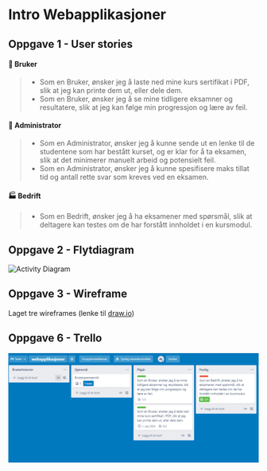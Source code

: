 # Intro Webapplikasjoner

## Oppgave 1 - User stories

#### :woman: Bruker

> - Som en Bruker, ønsker jeg å laste ned mine kurs sertifikat i PDF, slik at jeg kan printe dem ut, eller dele dem.
> - Som en Bruker, ønsker jeg å se mine tidligere eksamner og resultatere, slik at jeg kan følge min progressjon og lære av feil.

#### :mage: Administrator

> - Som en Administrator, ønsker jeg å kunne sende ut en lenke til de studentene som har bestått kurset, og er klar for å ta eksamen, slik at det minimerer manuelt arbeid og potensielt feil.
> - Som en Administrator, ønsker jeg å kunne spesifisere maks tillat tid og antall rette svar som kreves ved en eksamen.

#### :factory: Bedrift

> - Som en Bedrift, ønsker jeg å ha eksamener med spørsmål, slik at deltagere kan testes om de har forstått innholdet i en kursmodul.

## Oppgave 2 - Flytdiagram

![Activity Diagram](http://www.plantuml.com/plantuml/png/PPAzRjj03CTtFGL71-XIe9Er145T5FreW7RrSeQeCoFgJY0flv7V8RjUhBopuiG9eE5qzoV_FtxSgmMnUUIcgQUcsVxEvYV0AQl1Y1qmfW71Y0473IEc5fgK3K4e7cqB3zW9zOO9ZXwNJoXAWzK3TCWM8Whka-Qn2kgL6KpB6OPP5DsKUjXy3wzoECWye5JDFgssIXscEx2ZEsr-XBi6OFihnoAdbDe6MH4sVv3go-Cq2PfTSxL--PPwL-h311KoWJkC2CvujQjbrtV5r5NUVPg2QfQkt9u2nrx8hF5dwhrpkqiWr4ww8_ZTrvUAz1HahKYdvLbqNCxStZJogltOnqbo5DIddFRfCuGJVAa90xjF2aP5uvzu0CKtAFtCtBkRhKwClHjzG-aerk4wJYLx1IjStWHc533gO3PUdYT3p_eNTIx3WnCfwYtyuorlnXG_GKWMc5SiX1oXH_BinRByvH4CwnWEZ73mutAsTHyUrhzt4_-7OjJJ4CnZg21oV78pP8gr26zLJzmMxSyyKPqUQj6jcw2NtNw_C3k-j6n46LolpaR3KAaAHlioPhKyDSsz_yqZ_mS0)

## Oppgave 3 - Wireframe

Laget tre wireframes (lenke til [draw.io](https://viewer.diagrams.net/?highlight=0000ff&edit=_blank&layers=1&nav=1&page-id=gyfpdulx4WE6nyEmbfzH&title=wireframe#R%3Cmxfile%3E%3Cdiagram%20id%3D%22Ou0fJLSuA3E9neLJVyzl%22%20name%3D%22Landingsside%22%3E7Zdhj5owGMc%2FjS93AQqoL5XTLctdds5ky14tPVugsVBS6qH79GuhFRA8NZkkS4432n9L%2B%2FT5%2F%2FoAIxAk%2B88cZvEzQ5iOHAvtR%2BBx5DiO5U3kj1IOlWIDB1RKxAmqNKsW1uQP1gONuiMI51qrJMEYFSRrixuWpngjWhrknBXtYSGjqCVkMMIdYb2BtKv%2BJEjEWvUtq%2B74gkkUm6Ud05NAM1oLeQwRKxoSWIxAwBkT1b9kH2Cq0tdOzPJM7zEyjlNx1Q3oN3Pi78GKzVZ0uqK%2Fnr%2F%2B%2BGRrO94g3ektLxJI1H0QIY7zXAcvDiYlIaE0YJRx2UxZKtV5Ljjb4hMRUhKlsklxKOObhywV2l%2FblW3OdinCKjZLzbDFYhPrhg4Jc4H3ZzdrH1Mo6cMswYIf5JCidsnxdebjhkGu1jimUJC3ts1Q0xId5zsu8cKIXNmxdEC%2BAVSD7Zq2mYKFYY5F0xD5pxFpLZU23WKZ27Gs41EsEqoSrTJrsFOZRTCP65zHMFPjk32kTu%2FDq0RROgmzB87LszTn2jBP%2BXfJ9pEDpuXV9T7P4IakkYrI60FBtRuz%2BMHYHz8Ogohn9SAC7oSINxwifgeRF5jnBePo4zhf5dVkOK%2FGH8f5fzzOnvFpAESmHUS%2BZRnHQoX3yndbzIdGRvpqWRNvGVwqFxtpnwzvIiXL8hqEEnt6v0IymZxQMh6skJhgG5Q8sShSt6XpEHz0clCJ5t3Z7mIEwMx3g3eAKGIi8FqWHLVOIRfvo0tBQeRr%2B0x3JAQhiuta9VRWrnJTJYg6EdYJmH6runn3w9EUFXAGl2tx7SOzBdbNFDkdihbbHCY4zeWXWJcjuXfFQROnPgx6HjfXe9hHwDu%2BNAx1%2F5FPY%2FOU1j4B1%2Bv45PbY5Nxuk2zW34RVbai%2FrcHiLw%3D%3D%3C%2Fdiagram%3E%3Cdiagram%20id%3D%22tlC5dN-E1gYCgRaUfBz9%22%20name%3D%22Eksamensp%C3%B8rsm%C3%A5l%22%3E7VzbcqM4EP0aP8aFLsjw6OvOQ3Z3ajK72bctYmRbFYw8WE6c%2FfoVWGBA8i0G7CR2aiamAQF9jlqnWwot1J%2Bvf4u8xex37tOgBS1%2F3UKDFoSgQ7D8FVvelAUgZZlGzN%2FYrK3hgf1H1YGpdcV8ulS2jUlwHgi2KBrHPAzpWBRsXhTx1%2BJhEx74BcPCm1LN8DD2At36yHwxU1ZiWdsd3yibztJLw3TP3EuPVoblzPP5a86Ehi3UjzgXm2%2FzdZ8GsftSx%2FTgX39HL8tH8Cf%2FpyN%2Bwa7%2F79vdprHRKadkzxDRUFTbNNw0%2FeIFK%2BUw9aziLfXgTMwD%2BQ20UC%2FzgCU3fG85o77amLAg6POAR8k5CGHUxbF9KSL%2BTNM9IQ9pfDAPhWIKIGo7d%2FIk%2BUi7F7BpKG0BnYi4rYU3ZuE0PsuWmxFfhX52A8tnKsYztaEeikaCrks0OOBCkOEquwTlcyqiN3neq4k6sxxtiLJ5iq7T7NwtIvKLAuUEgJAG0DfZsgZS3v%2FKywddj49w%2FVi6i0ZnuRQedGnH4FCsbBENPMFeir3Z5GV1he%2BcybuB1rrYdBq%2BSjDxyWRJhQZSdpvvxw1ruI2oJ1aRjIU1Yed23UHX%2BkTYAXwp8GwNvO8RS2JP49ipoPdDefe86HYYTqc%2BODP8GoeTaHB2n%2FhKfK6OWCdy7qWQS690tj6Rexbx8fP1NBa67Sep2iS23qIdRYns7EUKUVtDXUI6GA7hMJYquYu9zpigD7J7xme9yqZ0GZQNpyWGWJZjj%2FoGJjWpaVQrpAQuIcrFOW5lEjhPLlSX5AHAEH7pC%2BMrfewsIsXCGY2YKAGxtUrsfUa3UGz3nEmiWKH2VkLwsMSkhWxfeoXmooeJN1IWyHOyPATolCH9DukMDJQ5gxeWmRgHRnd0alA5jwx6hgJqY0He5ydy4zygGwMUVQHofqndwKigJ0XvHBbOQK0Y6bOIvlMw7BoWPgP0wGoOez2xQrd4cJWkKAuEGkmhJ2x%2F0LUu8K%2BAF3uEaIxADSKiXi4Vm8kxi9THrLtyta1GZrlXkoCM4p%2BTE5BR8jElIPFnf8KR4w6uMwFBLiokIADoZHIg0dmEsV2T6IT1p52CL7K%2BfkxYisHsxD%2FnxIZ0BgTsqTRJE7SqDR3uwWHIMdXU7UYTDahnnQ%2BLVh%2B1ek60nMdfunZQOQu8p598sbfD7yopXIQEpTCCeza03brJkcaHOkrMlypspQElx7af8oT9giXNJvQy5TWQIUuBaiWDbQgUlZHBuRQb9IT2O6eG6YYPyYeLBA2T%2FKyKJwRdiid68tuCJFCT42GBK%2BTXiqe5yt0ygakrD5DeXW93ym9T9Ttp5Sk1DJ%2BX3pwmLRoGwc3B8hGeyg1I2%2BZOSu1Gx9wbwKZ7e2QSU3n2arHgkUgm4SyRZHfWEw3kiJt4Xv4n%2F4XxFKsX%2BzGgnn%2FH4gcQPN7p%2B0wwHib7xvKykmBtrXsZusoJenvflJHeu2Les7EXdFUvE4kOONTn1GYiGgZxUnawG0IAbejW2teM6g3AM3vbWzHgN9C79CrCPZ0mdGPBjp5Qfyp4ZPjWiFNJgVKnbf1pgWrGatvFKNsqJ4XANCtVUYy%2FA2nmry6PcVM0RKYgf4GSQ384wINuZSWHzsAhTr91aFWX2rxPdm4KD81Mku5nI7RwkY0ItC0LIJcQ7FgYE0ejJwaOgZ5uuwMt0rGQCywCaqtgID2WjSirPGAV5j01BpF%2Bx07mLE%2BtpJrrsfWURPfT8f2E2nTj09dOmQnSTA0E6Stl3smYmqlwDRXxIwA2za6cC%2FClJ19R5zBH0oAhIuaF09ja81k85rA4UAyWfBV7qDxyZEscjBLFAPkZ2JGTtEe2nVcfpoplNdqjePE72LYbA9e5aY%2Fr1x4uaTsOgA52AZFZs66MLys99Cmzm%2FRoVno4H0964Mqm3L6C9DgM8GeUHlifovt40gPvX0jxZaUH1mfEbtLj2qQHtJ02tHNlD52cF9UeWJ9I%2B8GeBdNn0m7qoy71senIH0x9VFZz%2FQLq4wiAP6X60EuqH1B97ChafXn1UVnl86Y%2BalMfCOI2QLnCB74y9aGXRm%2BVj2a1x4667lVrj8pqrl9BexwG%2BFNqjyP%2BDOH6tceOqtVX1x62Xta696aR%2FpKX7Ri8Sxbk4oQXjdPQvfNFPBtjYXnPjlVDJV2R6Y2jliKVl7rNme8n%2FCzqjkx2qCc2RY7cSNGcDkEdWNQhLtGYaRpWoLWbhWcNGbZeLB%2BtgmCi1qc1r1yP5RNCXYIvxaeyrCUFPjX9SinVipOSJH39QrqWMv8HEHvWuZ3ALbm5fVnZJnhtX%2FqGhv8D%3C%2Fdiagram%3E%3Cdiagram%20id%3D%22gyfpdulx4WE6nyEmbfzH%22%20name%3D%22Eksamenoversikt%22%3E7Vtbb%2BI4FP41PFIlMQR45NZ2RlOp2laanXlZGWKI1RBnHKfQ%2FfV77DghYCiUS2jZFKnEx%2FfznePzxTY11J8t7jiO%2FAfmkaDmWN6ihgY1x7FbbgO%2BpORNS2ykJVNOvVRmLQVP9F%2BiC2bShHok1rJUJBgLBI1WhWMWhmQsVmSYczZfLTZhgbciiPCUGIKnMQ5M6U%2FqCV9LXctaZtwTOvWzrp0sZ4az0loQ%2B9hj84IIDWuozxkT6dNs0SeBVF%2BmmGeb3f26ewn%2Fjpr%2BIHmcY%2Fb7n3ra2O1HquRz4CQUBzfd%2Bu6gxwea2L%2FrSfyj%2FmZZ337qKtYrDhKtMD1X8ZZp0BezAJ7sGurlGrAg4eHYJ55OTGgQ9FnAuKqDUAN1G1IeC85eSJYTspDIwiwU2lJsV6cLlSfqD%2BQ4oNMQZAGZCNlWhMc0nMpaTUhyloRePoD4hYixrxN6UoQLslgzgx0qtHNcwSUImxHB36DefJPp%2BAWzcbUMa3Od5nWXiMCDBuUDANkGQPfQsgFSUf9ayztV39hD9WNQF%2BH7qnS7ib2r0tYGhTa0jJMAC%2Fq66s2btKx7eGQURuNYi9Wms%2BVrDSY2mcREGCDlwzwcN8fA7ZZgkXBYC8%2BEXafbGXStK8LOblwKPGSA98ipWntKx04ven9p7e69uh0IZ%2Ft8cOb4lQ5nw4CzO2KJuC5HPCdynUsh19xAT9xAk4FwBT33TyKJmAKjHit0ulAAdLtYZsLTVH%2BrVkaZYPgS4xmRLT5TISQJ1gX4ehWYx2iDLB3PWut55WefxnKu8h9OcQODANaLuaeSgCJMJokixoVaZywwEQnBiATAuJSu06qhjCJYai4g2KvTUDFqmel5VFAWqjyg0wIs6kZOKO1bS4qjCGCqoD3ohEp5wMIp4TeHEUDIiWT52WIq3yRuRkCLwXlwdMO54vU9rl2mabgV%2BMzgVn4gp9DZ3KeCPMH6J2vNoSmTZ%2BZ8Zc0FLfUHculrFN4GutoVBYveI5aOtUz2mBBslvHbNZfXZZ5lc0Bircvx0Zx6Fh0ftU7j%2BQ3UXPV8t1OW67uG6%2Fdo4JnM90jrBIPoJQB0uGahEeEUpkAKy%2F4e9th228OO%2B66Br1nqYDh0hrIGMEPoPXtHtddsrn1U9GgeZkW2%2B1ErOupVp2Ug3kByRJirdTB%2BxVycfHUaKS8%2FoQnctuTnIybg9ltua7DTBNDOhevkBvK20souc2keuebo3urN0uhFeyu9MEK8ROJwvnFf66Narx3LJh4wEIwCc0hb3k0yTCpi8AtNJ3xFFs7CJipq8NmpQbbxYW%2BJ3HtTh5Ov750qop8sore%2FRETPXhQLkHeqiF5KRN9iINce0W1zv%2FxMOwbf8St%2BGnMaCVVHauWIDYLPuWVQpBPkVW2PpJsEK%2FsJwleKFb7cSphQrliOaj%2F21UCggBSRP4nqSFsYdD%2BWnVes4uuwik7n07EK2zxpqWjFoVHDPnC%2FqWxeYR7QOKhiFuUwi202cu3UApkLTXUYUR1GVNzgUocRzZZTmu%2BbAaciGYcGkHQh%2FfQkA5nXBqrziJI4xjYTuXqOsf3CQ3UiUZ1IfE1%2BsOVEIg%2Ffl9s7QNUlgxOG9a9xywCZ1wyqnYOSovr%2F9JoB2n7PoDqUqA4lKmJx2kOJz0AsqrsOJyQWX%2BOyQ8O87FAdSpRGLa7uvgMklz8tTYsvf6KLhv8B%3C%2Fdiagram%3E%3C%2Fmxfile%3E))

## Oppgave 6 - Trello

![Bilde av bordet](https://github.com/wakeupgrumpy/H2021Webapplikasjoner/blob/main/1-Intro-Webapplikasjoner/images/task_6_trello.png?raw=true)
